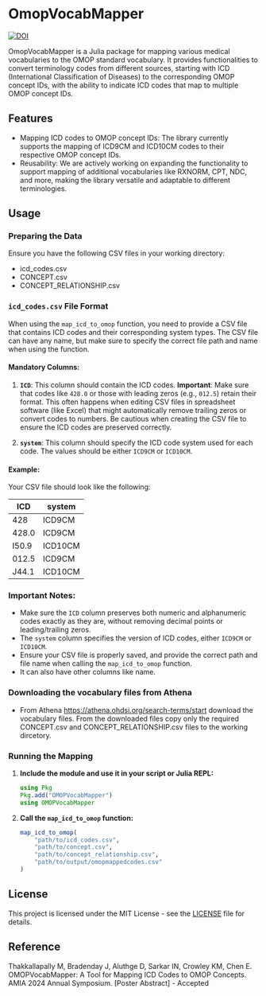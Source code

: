 # OmopVocabMapper

[![DOI](https://zenodo.org/badge/651648334.svg)](https://doi.org/10.5281/zenodo.13883120)

OmopVocabMapper is a Julia package for mapping various medical vocabularies to the OMOP standard vocabulary. It provides functionalities to convert terminology codes from different sources, starting with ICD (International Classification of Diseases) to the corresponding OMOP concept IDs, with the ability to indicate ICD codes that map to multiple OMOP concept IDs.

## Features

- Mapping ICD codes to OMOP concept IDs: The library currently supports the mapping of ICD9CM and ICD10CM codes to their respective OMOP concept IDs.
- Reusability: We are actively working on expanding the functionality to support mapping of additional vocabularies like RXNORM, CPT, NDC, and more, making the library versatile and adaptable to different terminologies.


## Usage

### Preparing the Data

Ensure you have the following CSV files in your working directory:
- icd_codes.csv
- CONCEPT.csv 
- CONCEPT_RELATIONSHIP.csv

### `icd_codes.csv` File Format

When using the `map_icd_to_omop` function, you need to provide a CSV file that contains ICD codes and their corresponding system types. The CSV file can have any name, but make sure to specify the correct file path and name when using the function.

#### Mandatory Columns:

1. **`ICD`**: This column should contain the ICD codes. **Important**: Make sure that codes like `428.0` or those with leading zeros (e.g., `012.5`) retain their format. This often happens when editing CSV files in spreadsheet software (like Excel) that might automatically remove trailing zeros or convert codes to numbers. Be cautious when creating the CSV file to ensure the ICD codes are preserved correctly.

2. **`system`**: This column should specify the ICD code system used for each code. The values should be either `ICD9CM` or `ICD10CM`.

#### Example:

Your CSV file should look like the following:

| ICD     | system  |
|---------|---------|
| 428     | ICD9CM  |
| 428.0   | ICD9CM  |
| I50.9   | ICD10CM |
| 012.5   | ICD9CM  |
| J44.1   | ICD10CM |

### Important Notes:
- Make sure the `ICD` column preserves both numeric and alphanumeric codes exactly as they are, without removing decimal points or leading/trailing zeros.
- The `system` column specifies the version of ICD codes, either `ICD9CM` or `ICD10CM`.
- Ensure your CSV file is properly saved, and provide the correct path and file name when calling the `map_icd_to_omop` function.
- It can also have other columns like name.

### Downloading the vocabulary files from Athena
- From Athena https://athena.ohdsi.org/search-terms/start download the vocabulary files. From the downloaded files copy only the required CONCEPT.csv and CONCEPT_RELATIONSHIP.csv files to the working dircetory.

### Running the Mapping

1. **Include the module and use it in your script or Julia REPL:**
    
    ```julia
    using Pkg
    Pkg.add("OMOPVocabMapper")
    using OMOPVocabMapper
    ```

2. **Call the `map_icd_to_omop` function:**

    ```julia
    map_icd_to_omop(
        "path/to/icd_codes.csv",
        "path/to/concept.csv",
        "path/to/concept_relationship.csv",
        "path/to/output/omopmappedcodes.csv"
    )
    ```

## License

This project is licensed under the MIT License - see the [LICENSE](LICENSE) file for details.

## Reference

Thakkallapally M, Bradenday J, Aluthge D, Sarkar IN, Crowley KM, Chen E. OMOPVocabMapper: A Tool for Mapping ICD Codes to OMOP Concepts. AMIA 2024 Annual Symposium. [Poster Abstract] - Accepted




